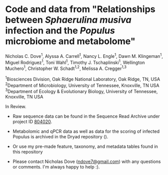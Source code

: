 # Code and data from "Relationships between <em>Sphaerulina musiva</em> infection and the <em>Populus</em> microbiome and metabolome"

Nicholas C. Dove<sup>1</sup>, Alyssa A. Carrell<sup>1</sup>, Nancy L. Engle<sup>1</sup>, Dawn M. Klingeman<sup>1</sup>, Miguel Rodriguez<sup>1</sup>, Toni Wahl<sup>1</sup>, Timothy J. Tschaplinski<sup>1</sup>, Wellington Muchero<sup>1</sup>, Christopher W. Schadt<sup>1,2</sup>, Melissa A. Cregger<sup>1,3</sup>



<sup>1</sup>Biosciences Division, Oak Ridge National Laboratory, Oak Ridge, TN, USA<br>
<sup>2</sup>Department of Microbiology, University of Tennessee, Knoxville, TN USA<br>
<sup>3</sup>Department of Ecology & Evolutionary Biology, University of Tennessee, Knoxville, TN USA<br>

In Review.

- Raw sequence data can be found in the Sequence Read Archive under project ID <a href="https://www.ncbi.nlm.nih.gov/bioproject/PRJNA804020">804020</a>.

- Metabolomic and qPCR data as well as data for the scoring of infected Populus is archived in the Dryad repository (<a href="https://doi.org/10.6071/M3CM2F"></a>).

- Or use my pre-made feature, taxonomy, and metadata tables found in this repository

- Please contact Nicholas Dove (ndove7@gmail.com) with any questions or comments. I'm always happy to help :).
